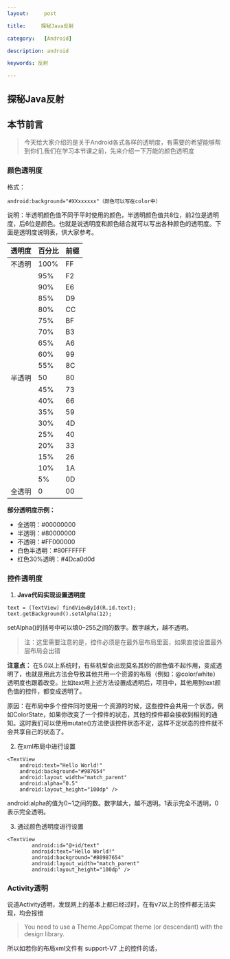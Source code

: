 ```yaml
---
layout:     post

title:     探秘Java反射

category:   [Android]

description: android

keywords: 反射

---
```


## 探秘Java反射

## 本节前言
> 今天给大家介绍的是关于Android各式各样的透明度，有需要的希望能够帮到你们,我们在学习本节课之前，先来介绍一下万能的颜色透明度

### 颜色透明度
格式：

`android:background="#XXxxxxxx"（颜色可以写在color中）`

说明：半透明颜色值不同于平时使用的颜色，半透明颜色值共8位，前2位是透明度，后6位是颜色。也就是说透明度和颜色结合就可以写出各种颜色的透明度。下面是透明度说明表，供大家参考。


| 透明度 | 百分比 | 前缀 |
| --- | --- | --- |
| 不透明 | 100% | FF |
|  | 95% | F2 |
|  | 90% | E6 |
|  | 85% | D9 |
|  | 80% | CC |
|  | 75% | BF |
|  | 70% | B3 |
|  | 65% | A6 |
|  | 60% | 99 |
|  | 55% | 8C |
| 半透明 | 50 | 80 |
|  | 45% | 73 |
|  | 40% | 66 |
|  | 35% | 59 |
|  | 30% | 4D |
|  | 25% | 40 |
|  | 20% | 33 |
|  | 15% | 26 |
|  | 10% | 1A |
|  | 5% | 0D |
| 全透明 | 0 | 00 |


**部分透明度示例：**

- 全透明：#00000000
- 半透明：#80000000
- 不透明：#FF000000
- 白色半透明：#80FFFFFF
- 红色30%透明：#4Dca0d0d

### 控件透明度

1. **Java代码实现设置透明度**

```
text = (TextView) findViewById(R.id.text);
text.getBackground().setAlpha(12);
```

setAlpha()的括号中可以填0–255之间的数字。数字越大，越不透明。

>注：这里需要注意的是，控件必须是在最外层布局里面，如果直接设置最外层布局会出错

**注意点：**
在5.0以上系统时，有些机型会出现莫名其妙的颜色值不起作用，变成透明了，也就是用此方法会导致其他共用一个资源的布局（例如：@color/white）透明度也跟着改变。比如text用上述方法设置成透明后，项目中，其他用到text颜色值的控件，都变成透明了。

原因：在布局中多个控件同时使用一个资源的时候，这些控件会共用一个状态，例如ColorState，如果你改变了一个控件的状态，其他的控件都会接收到相同的通知。这时我们可以使用mutate()方法使该控件状态不定，这样不定状态的控件就不会共享自己的状态了。


2. 在xml布局中进行设置

```
<TextView
    android:text="Hello World!"
    android:background="#987654"
    android:layout_width="match_parent"
    android:alpha="0.5"
    android:layout_height="100dp" />
```

android:alpha的值为0~1之间的数。数字越大，越不透明。1表示完全不透明，0表示完全透明。

3. 通过颜色透明度进行设置

```
<TextView
        android:id="@+id/text"
        android:text="Hello World!"
        android:background="#80987654"
        android:layout_width="match_parent"
        android:layout_height="100dp" />
```

### Activity透明

说道Activity透明，发现网上的基本上都已经过时，在有v7以上的控件都无法实现，均会报错
> You need to use a Theme.AppCompat theme (or descendant) with the design library.

所以如若你的布局xml文件有 support-V7 上的控件的话，<style name="translucent">里的name要前要添加 AppTheme，如：
```
<style name=" AppTheme.translucent">
```

1. 方法一：

- 在 res/values/color.xml 文件下加入一个透明颜色值，这里的 color 参数，是两位数一个单位，前两位数是透明度（16进制：00 -- FF，最大为256，数值越低越透明），后面每两位一对是16进制颜色数字，示例中为白色。

```
<?xml version="1.0" encoding="utf-8"?>
<resources>
   <color name="translucent_background">#80000000</color>
</resources>
```


- 在 res/values/styles.xml 文件中加入一个自定义样式，代码如下。

```
<!-- item name="android:windowBackground"         设置背景透明度及其颜色值 -->
<!-- item name="android:windowIsTranslucent"      设置当前Activity是否透明-->
<!-- item name="android:windowAnimationStyle"     设置当前Activity进出方式-->
<style name="translucent">
    <item name="android:windowBackground">@color/translucent_background</item>
    <item name="android:windowIsTranslucent">true</item>
    <item name="android:windowAnimationStyle">@android:style/Animation.Translucent</item>
</style>
```


2. 方法二：

- 在Activity的布局xml的根标签中写入透明颜色：

```
android:background="#80000000"
```

- 在 AndroidManifest.xml 找到要实现透明的 Activity，在想要实现透明的 Activity 中配置其属性，如下：

```
android:theme="@android:style/Theme.Translucent.NoTitleBar"
```
